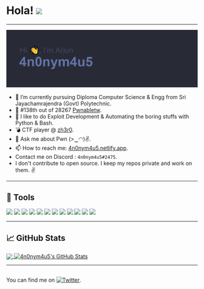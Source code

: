 # Hola!  <img src="https://raw.githubusercontent.com/MartinHeinz/MartinHeinz/master/wave.gif" width="30px">

---

[![Header](https://raw.githubusercontent.com/4n0nym4u5/4n0nym4u5/main/header.png "Header")](https://4n0nym4u5.netlify.app/)


- 🔭 I’m currently pursuing Diploma Computer Science & Engg from Sri Jayachamrajendra (Govt) Polytechnic.
- 🥋 #138th out of 28267 [Pwnabletw](https://pwnable.tw/user/17704).
- 🌱 I like to do Exploit Development & Automating the boring stuffs with Python & Bash.
- 💣 CTF player @ [zh3r0](https://www.zh3r0.com/).
- 💬 Ask me about Pwn (>‿◠)✌.
- 📫 How to reach me: [4n0nym4u5.netlify.app](https://4n0nym4u5.netlify.app/).
-   Contact me on Discord : `4n0nym4u5#2475`.
-   I don't contribute to open source. I keep my repos private and work on them. ✌

---

## 🔧 Tools
![](https://img.shields.io/badge/OS-Ubuntu-informational?style=for-the-badge&logo=ubuntu&logoColor=white&color=6272a4)
![](https://img.shields.io/badge/Editor-Sublime%20Text-informational?style=for-the-badge&logo=sublime-text&logoColor=white&color=6272a4)
![](https://img.shields.io/badge/Code-Python-informational?style=for-the-badge&logo=python&logoColor=white&color=6272a4)
![](https://img.shields.io/badge/Code-Bash-informational?style=for-the-badge&logo=gnu-bash&logoColor=white&color=6272a4)
![](https://img.shields.io/badge/Assembly-x86_64-informational?style=for-the-badge&color=6272a4)
![](https://img.shields.io/badge/Assembly-mips-informational?style=for-the-badge&color=6272a4)
![](https://img.shields.io/badge/Assembly-arm-informational?style=for-the-badge&color=6272a4)
![](https://img.shields.io/badge/Shell-ZSH-informational?style=for-the-badge&logo=gnu-bash&logoColor=white&color=6272a4)
![](https://aleen42.github.io/badges/src/illustrator.svg)
![](https://aleen42.github.io/badges/src/premiere.svg)
![](https://aleen42.github.io/badges/src/photoshop.svg)
![](https://badges.aleen42.com/src/hacker.svg)

---

## 📈 GitHub Stats

<a href="https://github.com/4n0nym4u5/4n0nym4u5">
  <img align="center" src="https://github-readme-stats.vercel.app/api/top-langs/?username=4n0nym4u5&hide=html,Jupyter Notebook,text, css&title_color=ffffff&text_color=c9cacc&icon_color=2bbc8a&bg_color=1d1f21&langs_count=3" />
</a>
<a href="https://github.com/4n0nym4u5/4n0nym4u5">
  <img align="center" src="https://github-readme-stats.vercel.app/api?username=4n0nym4u5&show_icons=true&line_height=27&count_private=true&title_color=ffffff&text_color=c9cacc&icon_color=2bbc8a&bg_color=1d1f21" alt="4n0nym4u5's GitHub Stats" />
</a>

---

## 

<!-- Actual text -->

You can find me on [![Twitter][1.2]][1].

<!-- Icons -->

[1.2]: http://i.imgur.com/wWzX9uB.png (twitter icon without padding)

<!-- Links to your social media accounts -->

[1]: https://twitter.com/ArjunGU2
